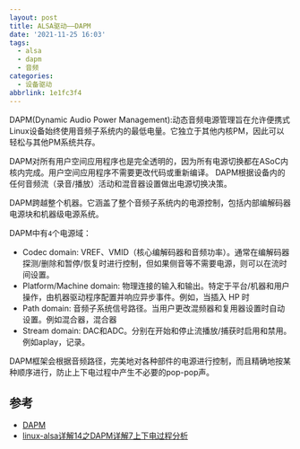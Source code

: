 ```yaml
---
layout: post
title: ALSA驱动——DAPM
date: '2021-11-25 16:03'
tags:
  - alsa
  - dapm
  - 音频
categories:
  - 设备驱动
abbrlink: 1e1fc3f4
---
```


DAPM(Dynamic Audio Power Management):动态音频电源管理旨在允许便携式Linux设备始终使用音频子系统内的最低电量。它独立于其他内核PM，因此可以轻松与其他PM系统共存。

DAPM对所有用户空间应用程序也是完全透明的，因为所有电源切换都在ASoC内核内完成。用户空间应用程序不需要更改代码或重新编译。 DAPM根据设备内的任何音频流（录音/播放）活动和混音器设置做出电源切换决策。

DAPM跨越整个机器。它涵盖了整个音频子系统内的电源控制，包括内部编解码器电源块和机器级电源系统。

<!--more-->

DAPM中有`4`个电源域：

- Codec domain: VREF、VMID（核心编解码器和音频功率）。通常在编解码器探测/删除和暂停/恢复时进行控制，但如果侧音等不需要电源，则可以在流时间设置。
- Platform/Machine domain: 物理连接的输入和输出。特定于平台/机器和用户操作，由机器驱动程序配置并响应异步事件。例如，当插入 HP 时
- Path domain: 音频子系统信号路径。当用户更改混频器和复用器设置时自动设置。例如混合器，混合器
- Stream domain: DAC和ADC。分别在开始和停止流播放/捕获时启用和禁用。例如aplay，记录。

DAPM框架会根据音频路径，完美地对各种部件的电源进行控制，而且精确地按某种顺序进行，防止上下电过程中产生不必要的pop-pop声。

## 参考

- [DAPM](https://www.alsa-project.org/main/index.php/DAPM)
- [linux-alsa详解14之DAPM详解7上下电过程分析](https://www.cnblogs.com/xinghuo123/p/13191510.html)
